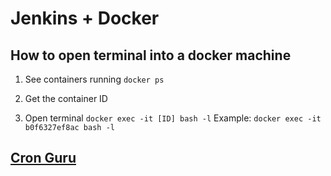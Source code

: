 # Jenkins + Docker

## How to open terminal into a docker machine

1. See containers running
    ```docker ps```

2. Get the container ID

3. Open terminal
    ```docker exec -it [ID] bash -l```
    Example:
    ```docker exec -it b0f6327ef8ac bash -l```

## [Cron Guru](https://crontab.guru/)
